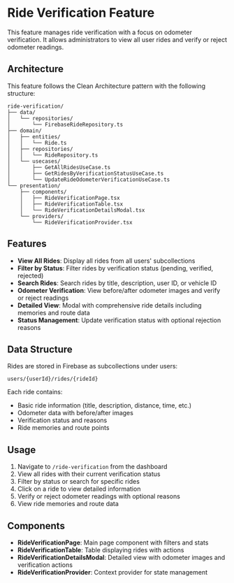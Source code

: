 # Ride Verification Feature

This feature manages ride verification with a focus on odometer verification. It allows administrators to view all user rides and verify or reject odometer readings.

## Architecture

This feature follows the Clean Architecture pattern with the following structure:

```
ride-verification/
├── data/
│   └── repositories/
│       └── FirebaseRideRepository.ts
├── domain/
│   ├── entities/
│   │   └── Ride.ts
│   ├── repositories/
│   │   └── RideRepository.ts
│   └── usecases/
│       ├── GetAllRidesUseCase.ts
│       ├── GetRidesByVerificationStatusUseCase.ts
│       └── UpdateRideOdometerVerificationUseCase.ts
└── presentation/
    ├── components/
    │   ├── RideVerificationPage.tsx
    │   ├── RideVerificationTable.tsx
    │   └── RideVerificationDetailsModal.tsx
    └── providers/
        └── RideVerificationProvider.tsx
```

## Features

- **View All Rides**: Display all rides from all users' subcollections
- **Filter by Status**: Filter rides by verification status (pending, verified, rejected)
- **Search Rides**: Search rides by title, description, user ID, or vehicle ID
- **Odometer Verification**: View before/after odometer images and verify or reject readings
- **Detailed View**: Modal with comprehensive ride details including memories and route data
- **Status Management**: Update verification status with optional rejection reasons

## Data Structure

Rides are stored in Firebase as subcollections under users:
```
users/{userId}/rides/{rideId}
```

Each ride contains:
- Basic ride information (title, description, distance, time, etc.)
- Odometer data with before/after images
- Verification status and reasons
- Ride memories and route points

## Usage

1. Navigate to `/ride-verification` from the dashboard
2. View all rides with their current verification status
3. Filter by status or search for specific rides
4. Click on a ride to view detailed information
5. Verify or reject odometer readings with optional reasons
6. View ride memories and route data

## Components

- **RideVerificationPage**: Main page component with filters and stats
- **RideVerificationTable**: Table displaying rides with actions
- **RideVerificationDetailsModal**: Detailed view with odometer images and verification actions
- **RideVerificationProvider**: Context provider for state management
